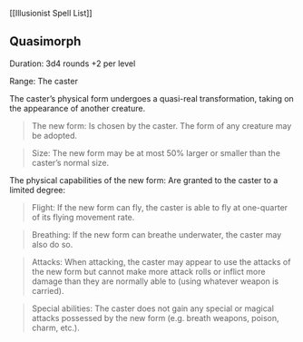 [[Illusionist Spell List]]

## Quasimorph   

Duration: 3d4 rounds +2 per level

Range: The caster

The caster’s physical form undergoes a quasi-real transformation, taking on the appearance of another creature.

> The new form: Is chosen by the caster. The form of any creature may be adopted.

> Size: The new form may be at most 50% larger or smaller than the caster’s normal size.

The physical capabilities of the new form: Are granted to the caster to a limited degree:

> Flight: If the new form can fly, the caster is able to fly at one-quarter of its flying movement rate.

> Breathing: If the new form can breathe underwater, the caster may also do so.

> Attacks: When attacking, the caster may appear to use the attacks of the new form but cannot make more attack rolls or inflict more damage than they are normally able to (using whatever weapon is carried).

> Special abilities: The caster does not gain any special or magical attacks possessed by the new form (e.g. breath weapons, poison, charm, etc.).